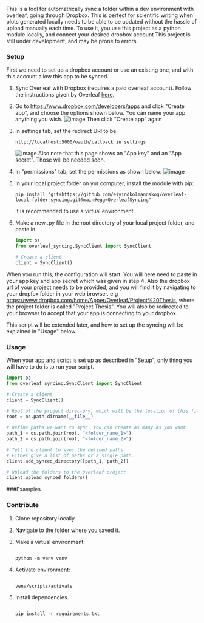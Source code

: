 This is a tool for automatrically sync a folder within a dev environment with overleaf, going through Dropbox. This is perfect for scientific writing when plots generated locally needs to be able to be updated without the hassle of upload manually each time. To use it, you use this project as a python module locally, and connect your desired dropbox account 
This project is still under development, and may be prone to errors.

### Setup
First we need to set up a dropbox account or use an existing one, and with this account allow this app to be synced.
1. Sync Overleaf with Dropbox (requires a paid overleaf account). Follow the instructions given by Overleaf [here](https://www.overleaf.com/learn/how-to/Dropbox_Synchronization).
2. Go to https://www.dropbox.com/developers/apps and click "Create app", and choose the options shown below. You can name your app anything you wish.
   ![image](https://github.com/user-attachments/assets/26a07f75-4417-4f5c-9c90-f10a94424415)
   Then click "Create app" again

4. In settings tab, set the redirect URl to be
   ```
   http://localhost:5000/oauth/callback in settings
   ```
   ![image](https://github.com/user-attachments/assets/76c120ce-92ef-43d6-b3e4-bf62e5b65f57)
   Also note that this page shows an "App key" and an "App secret". Those will be needed soon.
6. In "permissions" tab, set the permissions as shown below:
   ![image](https://github.com/user-attachments/assets/5d5964fb-def3-4b0a-8076-7f3d64235d01)

7. In your local project folder on yur computer, install the module with pip:
   ```
   pip install "git+https://github.com/eivindkolmannskog/overleaf-local-folder-syncing.git@main#egg=OverleafSyncing"
   ```
   It is recommended to use a virtual environment.

8. Make a new .py file in the root directory of your local project folder, and paste in
   ```python
   import os
   from overleaf_syncing.SyncClient import SyncClient

   # Create a client
   client = SyncClient()
   ```
When you run this, the configuration will start. You will here need to paste in your app key and app secret which was given in step 4. Also the dropbox url of your project needs to be provided, and you will find it by navigating to your dropfox folder in your web browser. e.g https://www.dropbox.com/home/Apper/Overleaf/Project%20Thesis, where the project folder is called "Project Thesis". You will also be redirected to your browser to accept that your app is connecting to your dropbox.

This script will be extended later, and how to set up the syncing will be explained in "Usage" below.


### Usage
When your app and script is set up as described in "Setup", only thing you will have to do is to run your script.

   ```python
   import os
   from overleaf_syncing.SyncClient import SyncClient

   # Create a client
   client = SyncClient()

   # Root of the project directory, which will be the location of this file
   root = os.path.dirname(__file__)

   # Define paths we want to sync. You can create as many as you want
   path_1 = os.path.join(root, "<folder_name_1>")
   path_2 = os.path.join(root, "<folder_name_2>")

   # Tell the client to sync the defined paths.
   # Either give a list of paths or a single path.
   client.add_synced_directory([path_1, path_2])

   # Upload the folders to the Overleaf project
   client.upload_synced_folders()
   ```

###Examples

### Contribute
1. Clone repository locally.
2. Navigate to the folder where you saved it.
3. Make a virtual environment:
    ```

    python -m venv venv

    ```

4. Activate environment:
   ```

   venv/scripts/activate

   ```

6. Install dependencies.

   ```
   
   pip install -r requirements.txt
   
   ```
   





